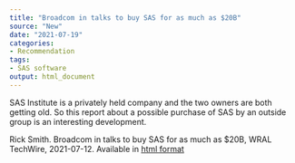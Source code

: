 ```yaml
---
title: "Broadcom in talks to buy SAS for as much as $20B"
source: "New"
date: "2021-07-19"
categories:
- Recommendation
tags:
- SAS software
output: html_document
---
```


SAS Institute is a privately held company and the two owners are both getting old. So this report about a possible purchase of SAS by an outside group is an interesting development.

<!--more-->

Rick Smith. Broadcom in talks to buy SAS for as much as $20B, WRAL TechWire, 2021-07-12. Available in [html format][smi1]

[smi1]: https://www.wraltechwire.com/2021/07/12/report-broadcom-in-talks-to-buy-sas-for-as-much-as-20b/